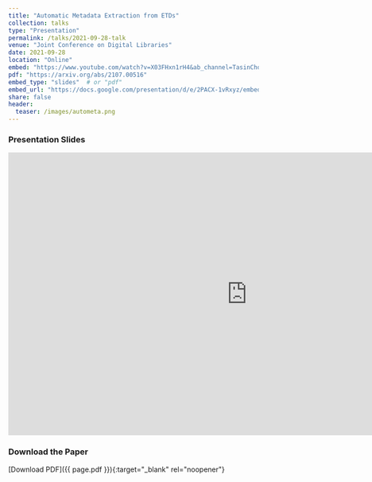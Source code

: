 ```yaml
---
title: "Automatic Metadata Extraction from ETDs"
collection: talks
type: "Presentation"
permalink: /talks/2021-09-28-talk
venue: "Joint Conference on Digital Libraries"
date: 2021-09-28
location: "Online"
embed: "https://www.youtube.com/watch?v=X03FHxn1rH4&ab_channel=TasinChoudhury"
pdf: "https://arxiv.org/abs/2107.00516"
embed_type: "slides"  # or "pdf"
embed_url: "https://docs.google.com/presentation/d/e/2PACX-1vRxyz/embed?start=false&loop=false&delayms=3000"  # Google Slides embed link OR Google Drive PDF embed link
share: false
header:
  teaser: /images/autometa.png
---
```


### Presentation Slides

<iframe src="https://docs.google.com/presentation/d/e/2PACX-1vRIUCgfc-PgMJD2IoDR8KRHGzRcNUUAHfWsBAWA2MFWVYcbwZZ02_YJR7HX697iRVKPlemJMn81SDYs/embed?start=false&loop=false&delayms=3000" frameborder="0" width="960" height="569" allowfullscreen="true" mozallowfullscreen="true" webkitallowfullscreen="true"></iframe>

### Download the Paper

[Download PDF]({{ page.pdf }}){:target="_blank" rel="noopener"}